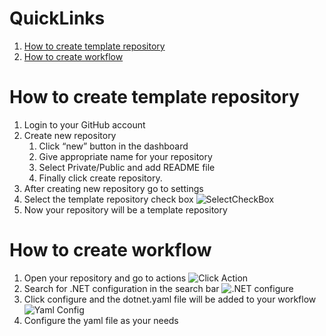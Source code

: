 
# QuickLinks
1. [How to create template repository](https://github.com/solitontech/CSharp_Starter_Repo/blob/main/docs/how%20to%20create%20template%20repository%20and%20add%20workflow.md#how-to-create-template-repository)
2. [How to create workflow](https://github.com/solitontech/CSharp_Starter_Repo/blob/main/docs/how%20to%20create%20template%20repository%20and%20add%20workflow.md#how-to-create-workflow)

# How to create template repository
1. Login to your GitHub account 
2. Create new repository 
      1. Click “new” button in the dashboard 
      2. Give appropriate name for your repository 
      3. Select Private/Public and add README file 
      4. Finally click create repository. 
3. After creating new repository go to settings 
4. Select the template repository check box
   ![SelectCheckBox](https://github.com/solitontech/CSharp_Starter_Repo/blob/main/docs/assets/Images/HowToCreateTemplateRepo_Images/SelectTemplateRepo.jpg)
6. Now your repository will be a template repository 
    
# How to create workflow
1. Open your repository and go to actions
![Click Action](https://github.com/solitontech/CSharp_Starter_Repo/blob/main/docs/assets/Images/HowToCreateTemplateRepo_Images/GoToActions.JPG)
2. Search for .NET configuration in the search bar
![.NET configure](https://github.com/solitontech/CSharp_Starter_Repo/blob/main/docs/assets/Images/HowToCreateTemplateRepo_Images/SelectDonet.jpg)
3. Click configure and the dotnet.yaml file will be added to your workflow
![Yaml Config](https://github.com/solitontech/CSharp_Starter_Repo/blob/main/docs/assets/Images/HowToCreateTemplateRepo_Images/ConfigureYaml.jpg)
4. Configure the yaml file as your needs

